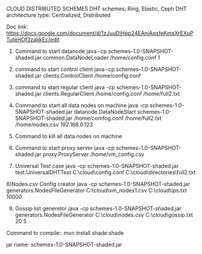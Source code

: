 CLOUD DISTRIBUTED SCHEMES
DHT schemes: Ring, Elastic, Ceph
DHT architecture type: Centralized, Distributed


Doc link: https://docs.google.com/document/d/1zJuuDiHpp24EAniAqsfeKmsXrEXuPTuteHOf3zakkEc/edit


1) Command to start datanode
java -cp schemes-1.0-SNAPSHOT-shaded.jar common.DataNodeLoader /home/config.conf 1

2) command to start control client
java -cp schemes-1.0-SNAPSHOT-shaded.jar clients.ControlClient /home/config.conf

3) command to start regular client
java -cp schemes-1.0-SNAPSHOT-shaded.jar clients.RegularClient /home/config.conf /home/full2.txt

4) Command to start all data nodes on machine
java -cp schemes-1.0-SNAPSHOT-shaded.jar datanode.DataNodeStart schemes-1.0-SNAPSHOT-shaded.jar /home/comfog.conf /home/full2.txt /home/nodes.csv 192.168.0.123

5) Command to kill all data nodes on machine

6) Command to start proxy server
java -cp schemes-1.0-SNAPSHOT-shaded.jar proxy.ProxyServer /home/vm_config.csv

7) Universal Test case
java -cp schemes-1.0-SNAPSHOT-shaded.jar test.UniversalDHTTest C:\cloud\config.conf C:\cloud\directories\full2.txt

8)Nodes.csv Config creator
java -cp schemes-1.0-SNAPSHOT-shaded.jar generators.NodesFileGenerator C:\cloud\vm_nodes1.csv C:\cloud\ips.txt 10000

9) Gossip list generetor
java -cp schemes-1.0-SNAPSHOT-shaded.jar generators.NodesFileGenerator C:\cloud\nodes.csv C:\cloud\gossip.txt 20 5

Command to compile::
mvn install shade:shade

jar name:
schemes-1.0-SNAPSHOT-shaded.jar
